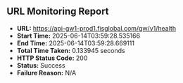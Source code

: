 ## URL Monitoring Report

- **URL:** https://api-gw1-prod1.fisglobal.com/gw/v1/health
- **Start Time:** 2025-06-14T03:59:28.535166
- **End Time:** 2025-06-14T03:59:28.669111
- **Total Time Taken:** 0.133945 seconds
- **HTTP Status Code:** 200
- **Status:** Success
- **Failure Reason:** N/A
